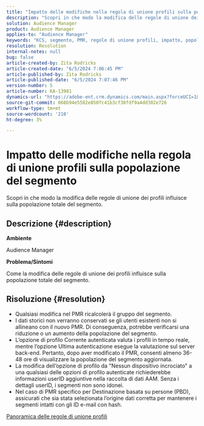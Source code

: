 ```yaml
---
title: "Impatto delle modifiche nella regola di unione profili sulla popolazione del segmento"
description: "Scopri in che modo la modifica delle regole di unione dei profili influisce sulla popolazione totale del segmento."
solution: Audience Manager
product: Audience Manager
applies-to: "Audience Manager"
keywords: "KCS, segmento, PMR, regole di unione profili, impatto, popolazione totale, popolazione in tempo reale, popolazione, modifica"
resolution: Resolution
internal-notes: null
bug: false
article-created-by: Zita Rodricks
article-created-date: "6/5/2024 7:06:45 PM"
article-published-by: Zita Rodricks
article-published-date: "6/5/2024 7:07:46 PM"
version-number: 5
article-number: KA-13981
dynamics-url: "https://adobe-ent.crm.dynamics.com/main.aspx?forceUCI=1&pagetype=entityrecord&etn=knowledgearticle&id=486d00c0-6e23-ef11-840a-000d3a372703"
source-git-commit: 068b94e5582e850fc41b3cf38fdf9a4dd302e726
workflow-type: tm+mt
source-wordcount: '210'
ht-degree: 3%

---
```


# Impatto delle modifiche nella regola di unione profili sulla popolazione del segmento


Scopri in che modo la modifica delle regole di unione dei profili influisce sulla popolazione totale del segmento.

## Descrizione {#description}


<b>Ambiente</b>

Audience Manager

<b>Problema/Sintomi</b>

Come la modifica delle regole di unione dei profili influisce sulla popolazione totale del segmento.


## Risoluzione {#resolution}


- Qualsiasi modifica nel PMR ricalcolerà il gruppo del segmento.
- I dati storici non verranno conservati se gli utenti esistenti non si allineano con il nuovo PMR. Di conseguenza, potrebbe verificarsi una riduzione o un aumento della popolazione del segmento.
- L’opzione di profilo Corrente autenticata valuta i profili in tempo reale, mentre l’opzione Ultima autenticazione esegue la valutazione sul server back-end. Pertanto, dopo aver modificato il PMR, consenti almeno 36-48 ore di visualizzare la popolazione del segmento aggiornata.
- La modifica dell’opzione di profilo da &quot;Nessun dispositivo incrociato&quot; a una qualsiasi delle opzioni di profilo autenticate richiederebbe informazioni userID aggiuntive nella raccolta di dati AAM. Senza i dettagli userID, i segmenti non sono idonei.
- Nel caso di PMR specifico per Destinazione basata su persone (PBD), assicurati che sia stata selezionata l’origine dati corretta per mantenere i segmenti intatti con gli ID e-mail con hash.




[Panoramica delle regole di unione profili](https://experienceleague.adobe.com/docs/audience-manager/user-guide/features/profile-merge-rules/merge-rules-overview.html?lang=en)
